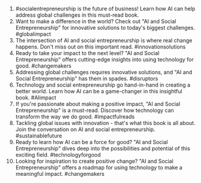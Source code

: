 1. #socialentrepreneurship is the future of business! Learn how AI can help address global challenges in this must-read book.
2. Want to make a difference in the world? Check out "AI and Social Entrepreneurship" for innovative solutions to today's biggest challenges. #globalimpact
3. The intersection of AI and social entrepreneurship is where real change happens. Don't miss out on this important read. #innovationsolutions
4. Ready to take your impact to the next level? "AI and Social Entrepreneurship" offers cutting-edge insights into using technology for good. #changemakers
5. Addressing global challenges requires innovative solutions, and "AI and Social Entrepreneurship" has them in spades. #disruptors
6. Technology and social entrepreneurship go hand-in-hand in creating a better world. Learn how AI can be a game-changer in this insightful book. #AIimpact
7. If you're passionate about making a positive impact, "AI and Social Entrepreneurship" is a must-read. Discover how technology can transform the way we do good. #impactfulreads
8. Tackling global issues with innovation - that's what this book is all about. Join the conversation on AI and social entrepreneurship. #sustainablefuture
9. Ready to learn how AI can be a force for good? "AI and Social Entrepreneurship" dives deep into the possibilities and potential of this exciting field. #technologyforgood
10. Looking for inspiration to create positive change? "AI and Social Entrepreneurship" offers a roadmap for using technology to make a meaningful impact. #changemakers

